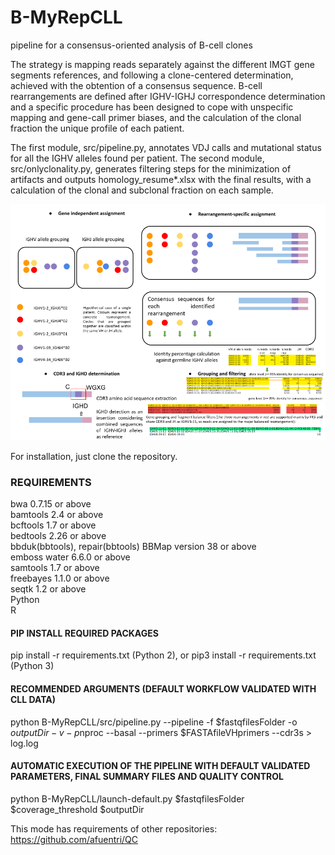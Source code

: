 # B-MyRepCLL
pipeline for a consensus-oriented analysis of B-cell clones

The strategy is mapping reads separately against the different IMGT gene segments references, and following a clone-centered determination, achieved with the obtention of a consensus sequence. B-cell rearrangements are defined after IGHV-IGHJ correspondence determination and a specific procedure has been designed to cope with unspecific mapping and gene-call primer biases, and the calculation of the clonal fraction  the unique profile of each patient. 

The first module, src/pipeline.py, annotates VDJ calls and mutational status for all the IGHV alleles found per patient. The second module, src/onlyclonality.py, generates filtering steps for the minimization of artifacts and outputs homology_resume*.xlsx with the final results, with a calculation of the clonal and subclonal fraction on each sample.

![alt text](pipeline.png)

For installation, just clone the repository.

### REQUIREMENTS
bwa 0.7.15 or above  
bamtools 2.4 or above  
bcftools 1.7 or above  
bedtools 2.26 or above  
bbduk(bbtools), repair(bbtools) BBMap version 38 or above  
emboss water 6.6.0 or above  
samtools 1.7 or above  
freebayes 1.1.0 or above  
seqtk 1.2 or above  
Python  
R  

#### PIP INSTALL REQUIRED PACKAGES
pip install -r requirements.txt (Python 2), or pip3 install -r requirements.txt (Python 3)

#### RECOMMENDED ARGUMENTS (DEFAULT WORKFLOW VALIDATED WITH CLL DATA)
python B-MyRepCLL/src/pipeline.py --pipeline -f $fastqfilesFolder -o $outputDir -v -p$nproc --basal --primers $FASTAfileVHprimers --cdr3s > log.log

#### AUTOMATIC EXECUTION OF THE PIPELINE WITH DEFAULT VALIDATED PARAMETERS, FINAL SUMMARY FILES AND QUALITY CONTROL
python B-MyRepCLL/launch-default.py $fastqfilesFolder $coverage_threshold $outputDir

This mode has requirements of other repositories:
https://github.com/afuentri/QC
